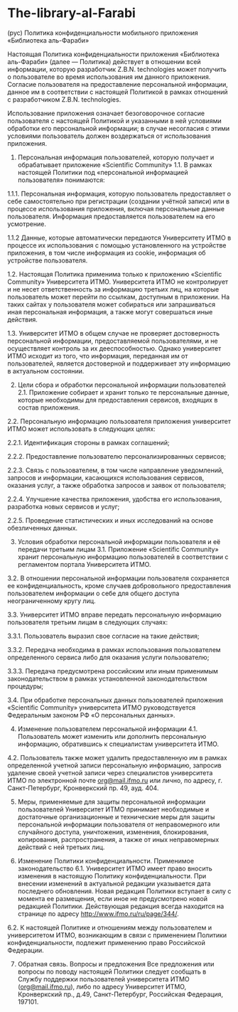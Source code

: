 # The-library-al-Farabi
(рус)
Политика конфиденциальности мобильного приложения «Библиотека аль-Фараби»

Настоящая Политика конфиденциальности приложения «Библиотека аль-Фараби» (далее — Политика) действует в отношении всей информации, которую разработчик Z.B.N. technologies может получить о пользователе во время использования им данного приложения. Согласие пользователя на предоставление персональной информации, данное им в соответствии с настоящей Политикой в рамках отношений с разработчиком Z.B.N. technologies.

Использование приложения означает безоговорочное согласие пользователя с настоящей Политикой и указанными в ней условиями обработки его персональной информации; в случае несогласия с этими условиями пользователь должен воздержаться от использования приложения.

1. Персональная информация пользователей, которую получает и обрабатывает приложение «Scientific Community»
1.1. В рамках настоящей Политики под «персональной информацией пользователя» понимаются:

1.1.1. Персональная информация, которую пользователь предоставляет о себе самостоятельно при регистрации (создании учётной записи) или в процессе использования приложения, включая персональные данные пользователя. Информация предоставляется пользователем на его усмотрение.

1.1.2 Данные, которые автоматически передаются Университету ИТМО в процессе их использования с помощью установленного на устройстве приложения, в том числе информация из cookie, информация об устройстве пользователя.

1.2. Настоящая Политика применима только к приложению «Scientific Community» Университета ИТМО. Университета ИТМО не контролирует и не несет ответственность за информацию третьих лиц, на которые пользователь может перейти по ссылкам, доступным в приложении. На таких сайтах у пользователя может собираться или запрашиваться иная персональная информация, а также могут совершаться иные действия.

1.3. Университет ИТМО в общем случае не проверяет достоверность персональной информации, предоставляемой пользователями, и не осуществляет контроль за их дееспособностью. Однако университет ИТМО исходит из того, что информация, переданная им от пользователей, является достоверной и поддерживает эту информацию в актуальном состоянии.

2. Цели сбора и обработки персональной информации пользователей
2.1. Приложение собирает и хранит только те персональные данные, которые необходимы для предоставления сервисов, входящих в состав приложения.

2.2. Персональную информацию пользователя приложения университет ИТМО может использовать в следующих целях:

2.2.1. Идентификация стороны в рамках соглашений;

2.2.2. Предоставление пользователю персонализированных сервисов;

2.2.3. Связь с пользователем, в том числе направление уведомлений, запросов и информации, касающихся использования сервисов, оказания услуг, а также обработка запросов и заявок от пользователя;

2.2.4. Улучшение качества приложения, удобства его использования, разработка новых сервисов и услуг;

2.2.5. Проведение статистических и иных исследований на основе обезличенных данных.

3. Условия обработки персональной информации пользователя и её передачи третьим лицам
3.1. Приложение «Scientific Community» хранит персональную информацию пользователей в соответствии с регламентом портала Университета ИТМО.

3.2. В отношении персональной информации пользователя сохраняется ее конфиденциальность, кроме случаев добровольного предоставления пользователем информации о себе для общего доступа неограниченному кругу лиц.

3.3. Университет ИТМО вправе передать персональную информацию пользователя третьим лицам в следующих случаях:

3.3.1. Пользователь выразил свое согласие на такие действия;

3.3.2. Передача необходима в рамках использования пользователем определенного сервиса либо для оказания услуги пользователю;

3.3.3. Передача предусмотрена российским или иным применимым законодательством в рамках установленной законодательством процедуры;

3.4. При обработке персональных данных пользователей приложения «Scientific Community» университета ИТМО руководствуется Федеральным законом РФ «О персональных данных».

4. Изменение пользователем персональной информации
4.1. Пользователь может изменить или дополнить персональную информацию, обратившись к специалистам университета ИТМО.

4.2. Пользователь также может удалить предоставленную им в рамках определенной учетной записи персональную информацию, запросив удаление своей учетной записи через специалистов университета ИТМО по электронной почте org@mail.ifmo.ru или лично, по адресу, г. Санкт-Петербург, Кронверкский пр. 49, ауд. 404.

5. Меры, применяемые для защиты персональной информации пользователей
Университет ИТМО принимает необходимые и достаточные организационные и технические меры для защиты персональной информации пользователя от неправомерного или случайного доступа, уничтожения, изменения, блокирования, копирования, распространения, а также от иных неправомерных действий с ней третьих лиц.

6. Изменение Политики конфиденциальности. Применимое законодательство
6.1. Университет ИТМО имеет право вносить изменения в настоящую Политику конфиденциальности. При внесении изменений в актуальной редакции указывается дата последнего обновления. Новая редакция Политики вступает в силу с момента ее размещения, если иное не предусмотрено новой редакцией Политики. Действующая редакция всегда находится на странице по адресу http://www.ifmo.ru/ru/page/344/.

6.2. К настоящей Политике и отношениям между пользователем и университетом ИТМО, возникающим в связи с применением Политики конфиденциальности, подлежит применению право Российской Федерации.

7. Обратная связь. Вопросы и предложения
Все предложения или вопросы по поводу настоящей Политики следует сообщать в Службу поддержки пользователей университета ИТМО (org@mail.ifmo.ru), либо по адресу Университет ИТМО, Кронверкский пр., д.49, Санкт-Петербург, Российская Федерация, 197101.
